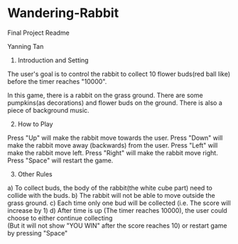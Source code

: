# Wandering-Rabbit

Final Project Readme

Yanning Tan

1. Introduction and Setting

The user's goal is to control the rabbit to collect 10 flower buds(red ball like) before the timer reaches "10000".

In this game, there is a rabbit on the grass ground. There are some pumpkins(as decorations) and flower buds on the ground. There is also a piece of background music.

2. How to Play
 
 Press "Up" will make the rabbit move towards the user.
 Press "Down" will make the rabbit move away (backwards) from the user.
 Press "Left" will make the rabbit move left.
 Press "Right" will make the rabbit move right.
 Press "Space" will restart the game.

3. Other Rules

  a) To collect buds, the body of the rabbit(the white cube part) need to collide with the buds.
  b) The rabbit will not be able to move outside the grass ground.
  c) Each time only one bud will be collected (i.e. The score will increase by 1)
  d) After time is up (The timer reaches 10000), the user could choose to either continue collecting    
     (But it will not show "YOU WIN" after the score reaches 10) or restart game by pressing "Space"
  
